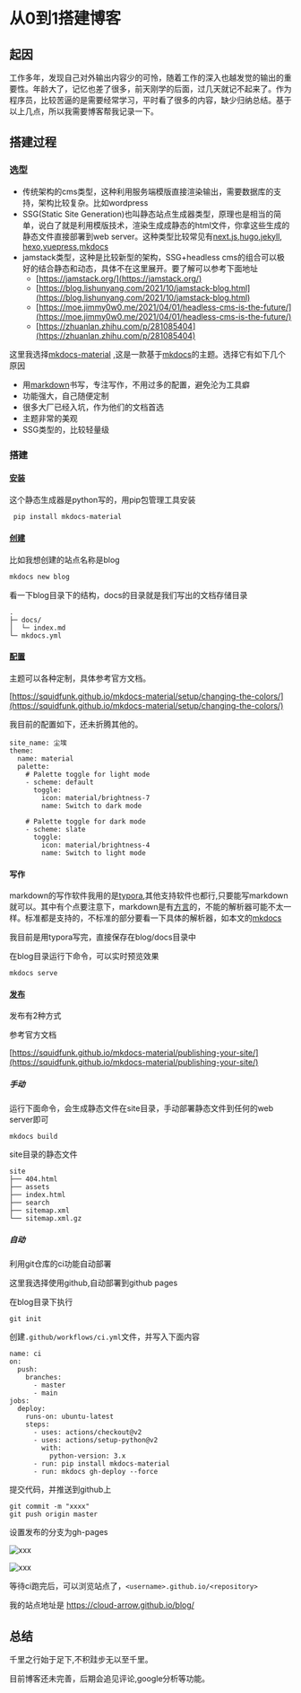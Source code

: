 # 从0到1搭建博客

## 起因

工作多年，发现自己对外输出内容少的可怜，随着工作的深入也越发觉的输出的重要性。年龄大了，记忆也差了很多，前天刚学的后面，过几天就记不起来了。作为程序员，比较苦逼的是需要经常学习，平时看了很多的内容，缺少归纳总结。基于以上几点，所以我需要博客帮我记录一下。

## 搭建过程

### 选型

- 传统架构的cms类型，这种利用服务端模版直接渲染输出，需要数据库的支持，架构比较复杂。比如wordpress
- SSG(Static Site Generation)也叫静态站点生成器类型，原理也是相当的简单，说白了就是利用模版技术，渲染生成成静态的html文件，你拿这些生成的静态文件直接部署到web server。这种类型比较常见有[next.js](https://github.com/vercel/next.js),[hugo](https://github.com/gohugoio/hugo),[jekyll](https://github.com/jekyll/jekyll), [hexo](https://github.com/hexojs/hexo),[vuepress](https://github.com/vuejs/vuepress),[mkdocs](https://github.com/mkdocs/mkdocs)
- jamstack类型，这种是比较新型的架构，SSG+headless cms的组合可以极好的结合静态和动态，具体不在这里展开。要了解可以参考下面地址
     * [https://jamstack.org/](https://jamstack.org/)
     * [https://blog.lishunyang.com/2021/10/jamstack-blog.html](https://blog.lishunyang.com/2021/10/jamstack-blog.html)
     * [https://moe.jimmy0w0.me/2021/04/01/headless-cms-is-the-future/](https://moe.jimmy0w0.me/2021/04/01/headless-cms-is-the-future/)
     * [https://zhuanlan.zhihu.com/p/281085404](https://zhuanlan.zhihu.com/p/281085404)

这里我选择[mkdocs-material](https://squidfunk.github.io/mkdocs-material/) ,这是一款基于[mkdocs](https://github.com/mkdocs/mkdocs)的主题。选择它有如下几个原因

- 用[markdown](https://www.markdown.xyz/basic-syntax/)书写，专注写作，不用过多的配置，避免沦为工具癖
- 功能强大，自己随便定制
- 很多大厂已经入坑，作为他们的文档首选
- 主题非常的美观
- SSG类型的，比较轻量级

### 搭建

#### [安装](https://squidfunk.github.io/mkdocs-material/getting-started/)

这个静态生成器是python写的，用pip包管理工具安装

```sh
 pip install mkdocs-material
```

#### [创建](https://squidfunk.github.io/mkdocs-material/creating-your-site/)

比如我想创建的站点名称是blog

```sh
mkdocs new blog
```

看一下blog目录下的结构，docs的目录就是我们写出的文档存储目录

```
.
├─ docs/
│  └─ index.md
└─ mkdocs.yml
```

#### [配置](https://squidfunk.github.io/mkdocs-material/customization/)

主题可以各种定制，具体参考官方文档。

[https://squidfunk.github.io/mkdocs-material/setup/changing-the-colors/](https://squidfunk.github.io/mkdocs-material/setup/changing-the-colors/)

我目前的配置如下，还未折腾其他的。

```
site_name: 尘埃
theme:
  name: material
  palette:
    # Palette toggle for light mode
    - scheme: default
      toggle:
        icon: material/brightness-7
        name: Switch to dark mode

    # Palette toggle for dark mode
    - scheme: slate
      toggle:
        icon: material/brightness-4
        name: Switch to light mode
```

#### 写作

markdown的写作软件我用的是[typora](https://typora.io/),其他支持软件也都行,只要能写markdown就可以。其中有个点要注意下，markdown是有[方言](https://www.markdown.xyz/getting-started/#markdown-%E6%96%B9%E8%A8%80)的，不能的解析器可能不太一样。标准都是支持的，不标准的部分要看一下具体的解析器，如本文的[mkdocs](https://github.com/mkdocs/mkdocs)

我目前是用typora写完，直接保存在blog/docs目录中

在blog目录运行下命令，可以实时预览效果

```
mkdocs serve
```

#### [发布](https://squidfunk.github.io/mkdocs-material/publishing-your-site/)

发布有2种方式

参考官方文档

[https://squidfunk.github.io/mkdocs-material/publishing-your-site/](https://squidfunk.github.io/mkdocs-material/publishing-your-site/)

##### 手动

运行下面命令，会生成静态文件在site目录，手动部署静态文件到任何的web server即可

```
mkdocs build
```

site目录的静态文件

```
site
├── 404.html
├── assets
├── index.html
├── search
├── sitemap.xml
└── sitemap.xml.gz
```

##### 自动

利用git仓库的ci功能自动部署

这里我选择使用github,自动部署到github pages

在blog目录下执行

```
git init
```

创建`.github/workflows/ci.yml`文件，并写入下面内容

```
name: ci 
on:
  push:
    branches:
      - master 
      - main
jobs:
  deploy:
    runs-on: ubuntu-latest
    steps:
      - uses: actions/checkout@v2
      - uses: actions/setup-python@v2
        with:
          python-version: 3.x
      - run: pip install mkdocs-material 
      - run: mkdocs gh-deploy --force
```

提交代码，并推送到github上

```
git commit -m "xxxx"
git push origin master
```

设置发布的分支为gh-pages

![xxx](https://cdn.jsdelivr.net/gh/cloud-arrow/assets@master/imgs/%E6%88%AA%E5%B1%8F2022-08-28%2003.23.25.png)

![xxx](https://cdn.jsdelivr.net/gh/cloud-arrow/assets@master/imgs/1.png)

等待ci跑完后，可以浏览站点了，`<username>.github.io/<repository>`

我的站点地址是 https://cloud-arrow.github.io/blog/

## 总结

千里之行始于足下,不积跬步无以至千里。

目前博客还未完善，后期会追见评论,google分析等功能。





